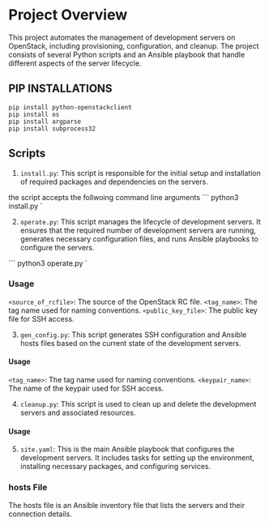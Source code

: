 # Project Overview

This project automates the management of development servers on OpenStack, including provisioning, configuration, and cleanup. The project consists of several Python scripts and an Ansible playbook that handle different aspects of the server lifecycle.

## PIP INSTALLATIONS 
    pip install python-openstackclient
    pip install os
    pip install argparse
    pip install subprocess32
## Scripts

1. `install.py`: This script is responsible for the initial setup and installation of required packages and dependencies on the servers.

the script accepts the follwoing command line arguments
``` python3 install.py  <path to rc file> <tag>  <path to id_rsa.pub> `

2. `operate.py`: This script manages the lifecycle of development servers. It ensures that the required number of development servers are running, generates necessary configuration files, and runs Ansible playbooks to configure the servers.

``` python3 operate.py  <path to rc file> <tag>  <path to id_rsa.pub> `
### Usage
`<source_of_rcfile>`: The source of the OpenStack RC file.
`<tag_name>`: The tag name used for naming conventions.
`<public_key_file>`: The public key file for SSH access.

3. `gen_config.py`: This script generates SSH configuration and Ansible hosts files based on the current state of the development servers.

#### Usage

`<tag_name>`: The tag name used for naming conventions.
`<keypair_name>`: The name of the keypair used for SSH access.

4. `cleanup.py`: This script is used to clean up and delete the development servers and associated resources.

#### Usage

5. `site.yaml`: This is the main Ansible playbook that configures the development servers. It includes tasks for setting up the environment, installing necessary packages, and configuring services.

### hosts File

The hosts file is an Ansible inventory file that lists the servers and their connection details.
